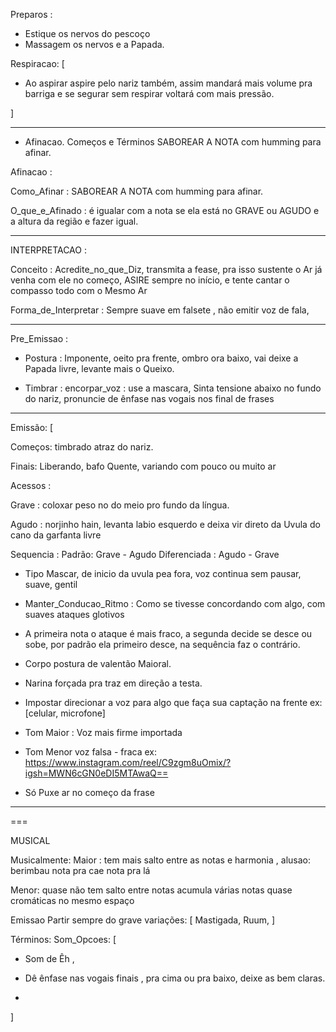 Preparos :
- Estique os nervos do pescoço
- Massagem os nervos e a Papada.

Respiracao: [
- Ao aspirar aspire pelo nariz também,  assim mandará mais volume pra barriga e se segurar sem respirar voltará com mais pressão.

]

---

- Afinacao. Começos e Términos SABOREAR A NOTA com humming para afinar.

Afinacao : 

Como_Afinar : SABOREAR A NOTA com humming para afinar.

O_que_e_Afinado : é igualar com a nota se ela está no GRAVE ou AGUDO e a altura da região  e fazer igual. 

---

INTERPRETACAO :

Conceito : Acredite_no_que_Diz, transmita a fease, pra isso sustente o Ar já venha com ele no começo, ASIRE sempre no início, e tente cantar o compasso todo com o Mesmo Ar

Forma_de_Interpretar : Sempre suave em falsete , não emitir voz de fala,

---
Pre_Emissao :

- Postura : Imponente, oeito pra frente, ombro ora baixo, vai deixe a Papada livre, levante mais o Queixo.

- Timbrar : encorpar_voz : use a mascara, Sinta tensione abaixo no fundo do nariz, pronuncie de ênfase nas vogais nos final de frases

---

Emissão: [  

Começos: timbrado atraz do nariz.

Finais: Liberando, bafo Quente, variando com pouco ou muito ar

Acessos : 

  Grave : coloxar peso no  do meio pro fundo da língua.

  Agudo : norjinho hain, levanta labio esquerdo e deixa vir direto da Uvula do cano da garfanta livre


Sequencia : 
  Padrão: Grave - Agudo
  Diferenciada : Agudo - Grave

- Tipo Mascar, de inicio da uvula pea fora, voz continua sem pausar, suave, gentil 

- Manter_Conducao_Ritmo : Como se tivesse concordando com algo, com suaves ataques glotivos

- A primeira nota o ataque é mais fraco, a segunda decide se desce ou sobe, por padrão ela primeiro desce, na sequência faz o contrário.

- Corpo postura de valentão Maioral.
- Narina forçada pra traz em direção a testa.
- Impostar direcionar a voz para algo que faça sua captação na frente ex:[celular, microfone]

- Tom Maior : Voz mais firme importada
- Tom Menor voz falsa - fraca ex: https://www.instagram.com/reel/C9zgm8uOmix/?igsh=MWN6cGN0eDI5MTAwaQ==

- Só Puxe ar no começo da frase 

---


===

MUSICAL 

Musicalmente:
Maior : tem mais salto entre as notas e harmonia , alusao: berimbau nota pra cae nota pra lá

Menor: quase não tem salto entre notas acumula várias notas quase cromáticas no mesmo espaço

Emissao
Partir sempre do grave
  variações: [ Mastigada, Ruum, ]


Términos:
  Som_Opcoes: [
- Som de Êh ,

- Dê ênfase nas vogais finais , pra cima ou pra baixo, deixe as bem claras.
-
]

